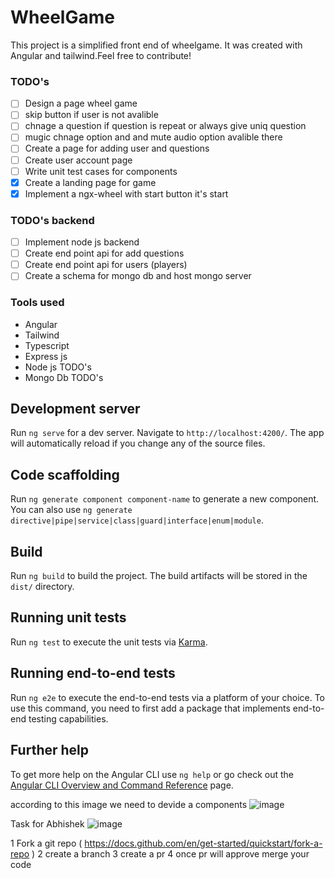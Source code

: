 # WheelGame

This project is a simplified front end of wheelgame. It was created with Angular and tailwind.Feel free to contribute!

### TODO's

- [ ] Design a page wheel game 
- [ ] skip button if user is not avalible 
- [ ] chnage a question if question is repeat or always give uniq question 
- [ ] mugic chnage option and and mute audio option avalible there
- [ ] Create a page for adding user and questions 
- [ ] Create user account page
- [ ] Write unit test cases for components 
- [x] Create a landing page for game 
- [x] Implement a ngx-wheel with start button it's start

### TODO's backend 

- [ ] Implement node js backend 
- [ ] Create end point api for add questions 
- [ ] Create end point api for users (players)
- [ ] Create a schema for mongo db and host mongo server 

### Tools used

- Angular
- Tailwind
- Typescript 
- Express js 
- Node js   TODO's
- Mongo Db  TODO's

## Development server

Run `ng serve` for a dev server. Navigate to `http://localhost:4200/`. The app will automatically reload if you change any of the source files.

## Code scaffolding

Run `ng generate component component-name` to generate a new component. You can also use `ng generate directive|pipe|service|class|guard|interface|enum|module`.

## Build

Run `ng build` to build the project. The build artifacts will be stored in the `dist/` directory.

## Running unit tests

Run `ng test` to execute the unit tests via [Karma](https://karma-runner.github.io).

## Running end-to-end tests

Run `ng e2e` to execute the end-to-end tests via a platform of your choice. To use this command, you need to first add a package that implements end-to-end testing capabilities.

## Further help

To get more help on the Angular CLI use `ng help` or go check out the [Angular CLI Overview and Command Reference](https://angular.io/cli) page.

according to this image we need to devide a components 
![image](https://user-images.githubusercontent.com/16557259/231960003-300209f9-7e72-411f-abda-09d56ff55a82.png)

Task for Abhishek 
![image](https://user-images.githubusercontent.com/16557259/234060251-65cf1b7a-b276-4021-95d4-2dcfbbddae02.png)


1 Fork a git repo ( https://docs.github.com/en/get-started/quickstart/fork-a-repo )
2 create a branch 
3 create a pr 
4 once pr will approve merge your code 
